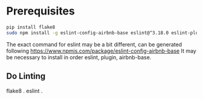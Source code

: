 
# Prerequisites
``` bash
pip install flake8
sudo npm install -g eslint-config-airbnb-base eslint@^3.18.0 eslint-plugin-import@^2.2.0
```

The exact command for eslint may be a bit different, can be generated following https://www.npmjs.com/package/eslint-config-airbnb-base
It may be necessary to install in order eslint, plugin, airbnb-base.

## Do Linting

flake8 .
eslint .

